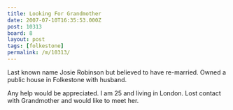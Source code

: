 ```yaml
---
title: Looking For Grandmother
date: 2007-07-10T16:35:53.000Z
post: 10313
board: 8
layout: post
tags: [folkestone]
permalink: /m/10313/
---
```

Last known name Josie Robinson but believed to have re-married. Owned a public house in Folkestone with husband.

Any help would be appreciated. I am 25 and living in London. Lost contact with Grandmother and would like to meet her.

